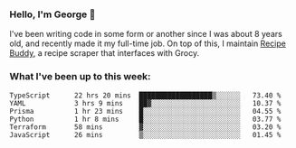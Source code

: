 ### Hello, I'm George 👋

I've been writing code in some form or another since I was about 8 years old, and recently made it my full-time job. On top of this, I maintain [Recipe Buddy](https://github.com/georgegebbett/recipe-buddy), a recipe scraper that interfaces with Grocy.  

<!--
**georgegebbett/georgegebbett** is a ✨ _special_ ✨ repository because its `README.md` (this file) appears on your GitHub profile.

Here are some ideas to get you started:

- 🔭 I’m currently working on ...
- 🌱 I’m currently learning ...
- 👯 I’m looking to collaborate on ...
- 🤔 I’m looking for help with ...
- 💬 Ask me about ...
- 📫 How to reach me: ...
- 😄 Pronouns: ...
- ⚡ Fun fact: ...
-->

### What I've been up to this week:
<!--START_SECTION:waka-->

```text
TypeScript      22 hrs 20 mins  ██████████████████▒░░░░░░   73.40 %
YAML            3 hrs 9 mins    ██▓░░░░░░░░░░░░░░░░░░░░░░   10.37 %
Prisma          1 hr 23 mins    █░░░░░░░░░░░░░░░░░░░░░░░░   04.55 %
Python          1 hr 8 mins     █░░░░░░░░░░░░░░░░░░░░░░░░   03.77 %
Terraform       58 mins         ▓░░░░░░░░░░░░░░░░░░░░░░░░   03.20 %
JavaScript      26 mins         ▒░░░░░░░░░░░░░░░░░░░░░░░░   01.45 %
```

<!--END_SECTION:waka-->
